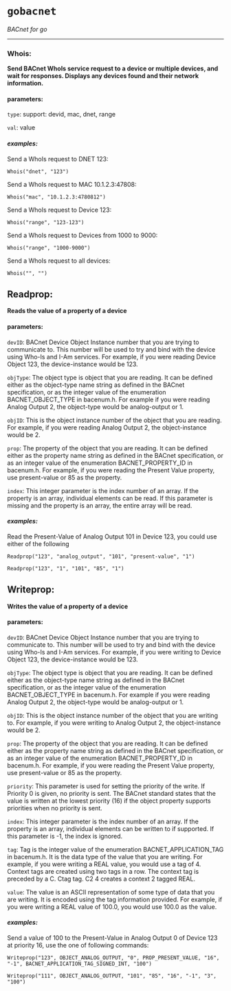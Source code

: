 # `gobacnet`

*BACnet for go*

---

### Whois:

**Send BACnet WhoIs service request to a device or multiple devices, and wait for responses. Displays any devices found and their network information.**

#### parameters:

`type`: support: devid, mac, dnet, range

`val`: value

#### *examples:*

Send a WhoIs request to DNET 123:

```
Whois("dnet", "123")
```

Send a WhoIs request to MAC 10.1.2.3:47808:

```
Whois("mac", "10.1.2.3:4780812")
```

Send a WhoIs request to Device 123:

```
Whois("range", "123-123")
```

Send a WhoIs request to Devices from 1000 to 9000:

```
Whois("range", "1000-9000")
```

Send a WhoIs request to all devices:

```
Whois("", "")
```

## Readprop:

**Reads the value of a property of a device**

#### parameters:

`devID`: BACnet Device Object Instance number that you are trying to communicate to.  This number will be used to try and bind with the device using 			Who-Is and I-Am services.  For example, if you were reading Device Object 123, the device-instance would be 123.

`objType`: The object type is object that you are reading. It can be defined either as the object-type name string as defined in the BACnet specification, or as the integer value of the enumeration BACNET_OBJECT_TYPE in bacenum.h. For example if you were reading Analog Output 2, the object-type would be analog-output or 1.

`objID`: This is the object instance number of the object that you are reading.  For example, if you were reading Analog Output 2, the object-instance would be 2.

`prop`: The property of the object that you are reading. It can be defined either as the property name string as defined in the BACnet specification, or as an integer value of the enumeration BACNET_PROPERTY_ID in bacenum.h. For example, if you were reading the Present Value property, use present-value or 85 as the property.

`index`: This integer parameter is the index number of an array. If the property is an array, individual elements can be read.  If this parameter is missing and the property is an array, the entire array will be read.

#### *examples:*

Read the Present-Value of Analog Output 101 in Device 123, you could use either of the following

```
Readprop("123", "analog_output", "101", "present-value", "1")
```

```
Readprop("123", "1", "101", "85", "1")
```

## Writeprop:

**Writes the value of a property of a device**

#### parameters:

`devID`: BACnet Device Object Instance number that you are trying to communicate to.  This number will be used to try and bind with the device using Who-Is and I-Am services.  For example, if you were writing to Device Object 123, the device-instance would be 123.

`objType`: The object type is object that you are reading. It can be defined either as the object-type name string as defined in the BACnet specification, or as the integer value of the enumeration BACNET_OBJECT_TYPE in bacenum.h. For example if you were reading Analog Output 2, the object-type would be analog-output or 1.

`objID`: This is the object instance number of the object that you are writing to.  For example, if you were writing to Analog Output 2, the object-instance would be 2.

`prop`: The property of the object that you are reading. It can be defined either as the property name string as defined in the BACnet specification, or as an integer value of the enumeration BACNET_PROPERTY_ID in bacenum.h. For example, if you were reading the Present Value property, use present-value or 85 as the property.

`priority`: This parameter is used for setting the priority of the write. If Priority 0 is given, no priority is sent.  The BACnet standard states that the value is written at the lowest priority (16) if the object property supports priorities when no priority is sent.

`index`: This integer parameter is the index number of an array. If the property is an array, individual elements can be written to if supported.  If this parameter is -1, the index is ignored.

`tag`: Tag is the integer value of the enumeration BACNET_APPLICATION_TAG in bacenum.h.  It is the data type of the value that you are writing.  For example, if you were writing a REAL value, you would use a tag of 4. Context tags are created using two tags in a row.  The context tag is preceded by a C.  Ctag tag. C2 4 creates a context 2 tagged REAL.

`value`: The value is an ASCII representation of some type of data that you are writing.  It is encoded using the tag information provided.  For example, if you were writing a REAL value of 100.0, you would use 100.0 as the value.

#### *examples:*

Send a value of 100 to the Present-Value in Analog Output 0 of Device 123 at priority 16, use the one of following commands:

```
Writeprop("123", OBJECT_ANALOG_OUTPUT, "0", PROP_PRESENT_VALUE, "16", "-1", BACNET_APPLICATION_TAG_SIGNED_INT, "100")
```

```
Writeprop("111", OBJECT_ANALOG_OUTPUT, "101", "85", "16", "-1", "3", "100")
```
